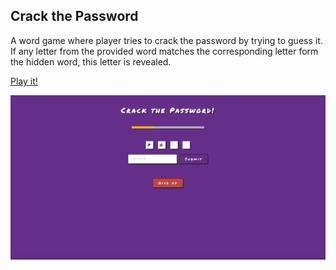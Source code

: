 ## Crack the Password

A word game where player tries to crack the password by trying to guess it.
If any letter from the provided word matches the corresponding letter form the 
hidden word, this letter is revealed. 

[Play it!](https://ertrzyiks.github.io/crack-the-password/)

![](screenshot.jpg)
